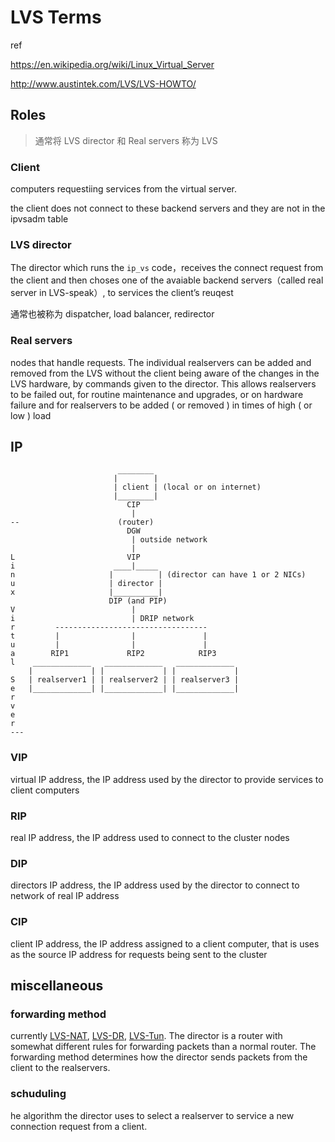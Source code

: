 # LVS Terms

ref

https://en.wikipedia.org/wiki/Linux_Virtual_Server

http://www.austintek.com/LVS/LVS-HOWTO/

## Roles

> 通常将 LVS director 和 Real servers 称为 LVS

### Client

computers requestiing services from the virtual server.

the client does not connect to these backend servers and they are not in the ipvsadm table

### LVS director

The director which runs the `ip_vs` code，receives the connect request from the client and then choses one of the avaiable backend servers（called real server in LVS-speak）, to services the client’s reuqest

通常也被称为 dispatcher, load balancer, redirector

### Real  servers

nodes that handle requests. The individual realservers can be added and removed from the LVS without the client being aware of the changes in the LVS hardware, by commands given to the director. This allows realservers to be failed out, for routine maintenance and upgrades, or on hardware failure and for realservers to be added ( or removed ) in times of high ( or low ) load

## IP

```
                        ________
                       |        |
                       | client | (local or on internet)
                       |________|
                          CIP
                           |
--                      (router)
                          DGW
                           | outside network
                           |
L                         VIP
i                      ____|_____
n                     |          | (director can have 1 or 2 NICs)
u                     | director |
x                     |__________|
                      DIP (and PIP)
V                          |
i                          | DRIP network
r         ----------------------------------
t         |                |               |
u         |                |               |
a        RIP1             RIP2            RIP3
l    _____________   _____________   _____________
    |             | |             | |             |
S   | realserver1 | | realserver2 | | realserver3 |
e   |_____________| |_____________| |_____________|
r
v
e
r
---
```

### VIP

virtual IP address, the IP address used by the director to provide services to client computers

### RIP

real IP address, the IP address used to connect to the cluster nodes

### DIP

directors IP address, the IP address used by the director to connect to network of real IP address

### CIP

client IP address, the IP address assigned to a client computer, that is uses as the source  IP address for requests being sent to the cluster

## miscellaneous

### forwarding method

currently [LVS-NAT](http://www.austintek.com/LVS/LVS-HOWTO/HOWTO/LVS-HOWTO.LVS-NAT.html#LVS-HOWTO.LVS-NAT), [LVS-DR](http://www.austintek.com/LVS/LVS-HOWTO/HOWTO/LVS-HOWTO.LVS-DR.html#LVS-HOWTO.LVS-DR), [LVS-Tun](http://www.austintek.com/LVS/LVS-HOWTO/HOWTO/LVS-HOWTO.LVS-Tun.html#LVS-HOWTO.LVS-Tun). The director is a router with somewhat different rules for forwarding packets than a normal router. The forwarding method determines how the director sends packets from the client to the realservers. 	



### schuduling

he algorithm the director uses to select a realserver to service a new connection request from a client. 		

